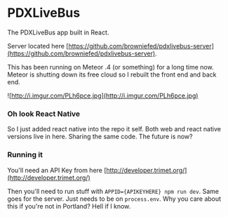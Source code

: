 # PDXLiveBus  

The PDXLiveBus app built in React.

Server located here [https://github.com/browniefed/pdxlivebus-server](https://github.com/browniefed/pdxlivebus-server).

This has been running on Meteor .4 (or something) for a long time now. Meteor is shutting down its free cloud so I rebuilt the front end and back end.

![http://i.imgur.com/PLh6pce.jpg](http://i.imgur.com/PLh6pce.jpg)

### Oh look React Native

So I just added react native into the repo it self. Both web and react native versions live in here.
Sharing the same code. The future is now?


### Running it

You'll need an API Key from here [http://developer.trimet.org/](http://developer.trimet.org/)

Then you'll need to run stuff with `APPID={APIKEYHERE} npm run dev`. Same goes for the server. Just needs to be on `process.env`. Why you care about this if you're not in Portland? Hell if I know.
